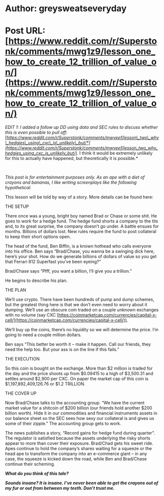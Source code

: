 # Author: greysweatseveryday
# Post URL: [https://www.reddit.com/r/Superstonk/comments/mwg1z9/lesson_one_how_to_create_12_trillion_of_value_on/](https://www.reddit.com/r/Superstonk/comments/mwg1z9/lesson_one_how_to_create_12_trillion_of_value_on/)


*EDIT 1: I added a follow up DD using data and SEC rules to discuss whether this is even possible to pull off:* [*https://www.reddit.com/r/Superstonk/comments/mwyeef/lesson\_two\_why\_hedgies\_using\_cxc\_is\_unlikely\_but/*](https://www.reddit.com/r/Superstonk/comments/mwyeef/lesson_two_why_hedgies_using_cxc_is_unlikely_but/)*. I think it would be extremely unlikely for this to actually have happened, but theoretically it is possible.* 

&#x200B;

*This post is for entertainment purposes only. As an ape with a diet of crayons and bananas, I like writing screenplays like the following hypothetical.*

This lesson will be told by way of a story. More details can be found here:

THE SETUP

There once was a young, bright boy named Brad or Chase or some shit. He goes to work for a hedge fund. The hedge fund shorts a company to the tits and, to its great surprise, the company doesn’t go under. A battle ensues for months. Billions of dollars lost. New rules require the fund to post collateral to keep their short options open.

The head of the fund, Ben Biffin, is a known hothead who calls everyone into his office. Ben says “Brad/Chase, you wanna be a swinging dick here, here’s your shot. How do we generate billions of dollars of value so you get that Ferrari 812 Superfast you’ve been eyeing?”

Brad/Chase says “Pfff, you want a billion, I’ll give you a trillion.”

He begins to describe his plan.

THE PLAN

We’ll use crypto. There have been hundreds of pump and dump schemes, but the greatest thing here is that we don’t even need to worry about it dumping. We’ll use an obscure coin traded on a couple unknown exchanges with no volume (say CXC [https://coinmarketcap.com/currencies/capital-x-cell/](https://coinmarketcap.com/currencies/capital-x-cell/)).

We’ll buy up the coins, there’s no liquidity so we will determine the price. I’m going to need a couple million dollars.

Ben says “This better be worth it – make it happen. Call our friends, they need the help too. But your ass is on the line if this fails.”

THE EXECUTION

So this coin is bought on the exchange. More than $2 million is traded for the day and the price shoots up from $0.09415 to a high of $3,500.31 and settles around $2,900 per CXC. On paper the market cap of this coin is $1,197,892,409,126.76 or $1.2 TRILLION.

THE COVER UP

Now Brad/Chase talks to the accounting group. “We have the current market value for a shitcoin of $200 billion (our friends hold another $200 billion worth). Hide it in our commodities and financial instruments assets in our balance sheet so the SEC sees how sexy our collateral is and gives us some of their zipple.” The accounting group gets to work.

The news publishes a story, “Record gains for hedge fund during quarter”. The regulator is satisfied because the assets underlying the risky shorts appear to more than cover their exposure. Brad/Chad gets his sweet ride. Apes continue to hold the company’s shares waiting for a squeeze or the head ape to transform the company into an e-commerce giant – in any case, the squeeze is kicked down the road, while Ben and Brad/Chase continue their scheming.

***What do you think of this tale?***

***Sounds insane? It is insane. I’ve never been able to get the crayons out of my fur or out from between my teeth. Don’t trust me.***